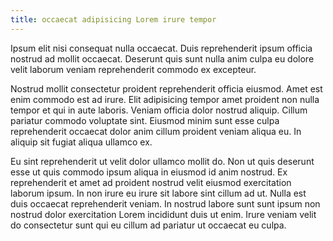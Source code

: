 ```yaml
---
title: occaecat adipisicing Lorem irure tempor
---
```


Ipsum elit nisi consequat nulla occaecat. Duis reprehenderit ipsum officia nostrud ad mollit occaecat. Deserunt quis sunt nulla anim culpa eu dolore velit laborum veniam reprehenderit commodo ex excepteur.

Nostrud mollit consectetur proident reprehenderit officia eiusmod. Amet est enim commodo est ad irure. Elit adipisicing tempor amet proident non nulla tempor et qui in aute laboris. Veniam officia dolor nostrud aliquip. Cillum pariatur commodo voluptate sint. Eiusmod minim sunt esse culpa reprehenderit occaecat dolor anim cillum proident veniam aliqua eu. In aliquip sit fugiat aliqua ullamco ex.

Eu sint reprehenderit ut velit dolor ullamco mollit do. Non ut quis deserunt esse ut quis commodo ipsum aliqua in eiusmod id anim nostrud. Ex reprehenderit et amet ad proident nostrud velit eiusmod exercitation laborum ipsum. In non irure eu irure sit labore sint cillum ad ut. Nulla est duis occaecat reprehenderit veniam. In nostrud labore sunt sunt ipsum non nostrud dolor exercitation Lorem incididunt duis ut enim. Irure veniam velit do consectetur sunt qui eu cillum ad pariatur ut occaecat eu culpa.